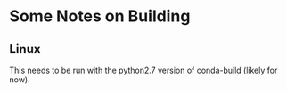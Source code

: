 # Some Notes on Building

## Linux
This needs to be run with the python2.7 version of conda-build (likely for now).
